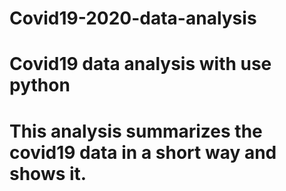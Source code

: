 # Covid19-2020-data-analysis
# Covid19 data analysis with use python
# This analysis summarizes the covid19 data in a short way and shows it. 
 
